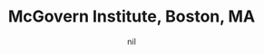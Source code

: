 ---
title: "McGovern Institute, Boston, MA"
project_id: 
date: nil
conference_id: ""
presenters:
   - peter_bandettini
summary: "<p>McGovern Institute, Boston, MA</p>"
file: /assets/presentations/T215.ppt
filename: T215.ppt
layout: presentation
---